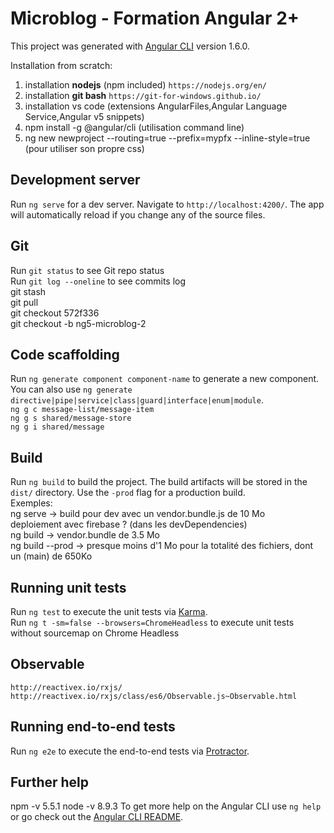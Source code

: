 # Microblog - Formation Angular 2+

This project was generated with [Angular CLI](https://github.com/angular/angular-cli) version 1.6.0.

Installation from scratch:  
1. installation **nodejs** (npm included) `https://nodejs.org/en/` 
2. installation **git bash** `https://git-for-windows.github.io/`
3. installation vs code (extensions AngularFiles,Angular Language Service,Angular v5 snippets)
4. npm install -g @angular/cli (utilisation command line)
5. ng new newproject --routing=true --prefix=mypfx --inline-style=true (pour utiliser son propre css)

## Development server

Run `ng serve` for a dev server. Navigate to `http://localhost:4200/`. The app will automatically reload if you change any of the source files.

## Git

Run `git status` to see Git repo status  
Run `git log --oneline` to see commits log  
git stash  
git pull  
git checkout 572f336  
git checkout -b ng5-microblog-2  

## Code scaffolding

Run `ng generate component component-name` to generate a new component. You can also use `ng generate directive|pipe|service|class|guard|interface|enum|module`.  
`ng g c message-list/message-item`  
`ng g s shared/message-store`  
`ng g i shared/message`  

## Build

Run `ng build` to build the project. The build artifacts will be stored in the `dist/` directory. Use the `-prod` flag for a production build.   
Exemples:   
ng serve -> build pour dev avec un vendor.bundle.js de 10 Mo  
deploiement avec firebase ? (dans les devDependencies)   
ng build -> vendor.bundle de 3.5 Mo  
ng build --prod -> presque moins d'1 Mo pour la totalité des fichiers, dont un (main) de 650Ko  

## Running unit tests

Run `ng test` to execute the unit tests via [Karma](https://karma-runner.github.io).  
Run `ng t -sm=false --browsers=ChromeHeadless` to execute unit tests without sourcemap on Chrome Headless 

## Observable

`http://reactivex.io/rxjs/`  
`http://reactivex.io/rxjs/class/es6/Observable.js~Observable.html` 


## Running end-to-end tests

Run `ng e2e` to execute the end-to-end tests via [Protractor](http://www.protractortest.org/).

## Further help

npm -v 5.5.1
node -v 8.9.3
To get more help on the Angular CLI use `ng help` or go check out the [Angular CLI README](https://github.com/angular/angular-cli/blob/master/README.md).
